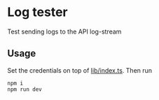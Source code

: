 # Log tester

Test sending logs to the API log-stream

## Usage

Set the credentials on top of [lib/index.ts](lib/index.ts). Then run

```
npm i
npm run dev
```
